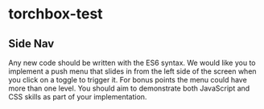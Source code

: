 # torchbox-test

## Side Nav
Any new code should be written with the ES6 syntax.
We would like you to implement a push menu that slides in from the left side of the screen when you click on a toggle to trigger it. 
For bonus points the menu could have more than one level. 
You should aim to demonstrate both JavaScript and CSS skills as part of your implementation.

 
